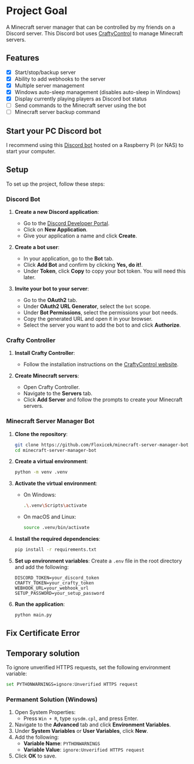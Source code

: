 # Project Goal

A Minecraft server manager that can be controlled by my friends on a Discord server. This Discord bot uses [CraftyControl](https://www.craftycontrol.com/) to manage Minecraft servers.

## Features

- [x] Start/stop/backup server
- [x] Ability to add webhooks to the server
- [x] Multiple server management
- [x] Windows auto-sleep management (disables auto-sleep in Windows)
- [x] Display currently playing players as Discord bot status
- [ ] Send commands to the Minecraft server using the bot
- [ ] Minecraft server backup command

## Start your PC Discord bot

I recommend using this [Discord bot](https://github.com/Floxicek/remote-computer-start-discord-bot) hosted on a Raspberry Pi (or NAS) to start your computer.

## Setup

To set up the project, follow these steps:

### Discord Bot

1. **Create a new Discord application**:
    - Go to the [Discord Developer Portal](https://discord.com/developers/applications).
    - Click on **New Application**.
    - Give your application a name and click **Create**.

2. **Create a bot user**:
    - In your application, go to the **Bot** tab.
    - Click **Add Bot** and confirm by clicking **Yes, do it!**.
    - Under **Token**, click **Copy** to copy your bot token. You will need this later.

3. **Invite your bot to your server**:
    - Go to the **OAuth2** tab.
    - Under **OAuth2 URL Generator**, select the `bot` scope.
    - Under **Bot Permissions**, select the permissions your bot needs.
    - Copy the generated URL and open it in your browser.
    - Select the server you want to add the bot to and click **Authorize**.

### Crafty Controller

1. **Install Crafty Controller**:
    - Follow the installation instructions on the [CraftyControl website](https://wiki.craftycontrol.com/en/3/Install%20Guides).

2. **Create Minecraft servers**:
    - Open Crafty Controller.
    - Navigate to the **Servers** tab.
    - Click **Add Server** and follow the prompts to create your Minecraft servers.

### Minecraft Server Manager Bot

1. **Clone the repository**:
    ```sh
    git clone https://github.com/Floxicek/minecraft-server-manager-bot
    cd minecraft-server-manager-bot
    ```

2. **Create a virtual environment**:
    ```sh
    python -m venv .venv
    ```

3. **Activate the virtual environment**:
    - On Windows:
        ```sh
        .\.venv\Scripts\activate
        ```
    - On macOS and Linux:
        ```sh
        source .venv/bin/activate
        ```

4. **Install the required dependencies**:
    ```sh
    pip install -r requirements.txt
    ```

5. **Set up environment variables**:
    Create a `.env` file in the root directory and add the following:
    ```env
    DISCORD_TOKEN=your_discord_token
    CRAFTY_TOKEN=your_crafty_token
    WEBHOOK_URL=your_webhook_url
    SETUP_PASSWORD=your_setup_password
    ```

6. **Run the application**:
    ```sh
    python main.py
    ```

## Fix Certificate Error

## Temporary solution
To ignore unverified HTTPS requests, set the following environment variable:

```sh
set PYTHONWARNINGS=ignore:Unverified HTTPS request
```

### Permanent Solution (Windows)

1. Open System Properties:
    - Press `Win + R`, type `sysdm.cpl`, and press Enter.
2. Navigate to the **Advanced** tab and click **Environment Variables**.
3. Under **System Variables** or **User Variables**, click **New**.
4. Add the following:
    - **Variable Name**: `PYTHONWARNINGS`
    - **Variable Value**: `ignore:Unverified HTTPS request`
5. Click **OK** to save.